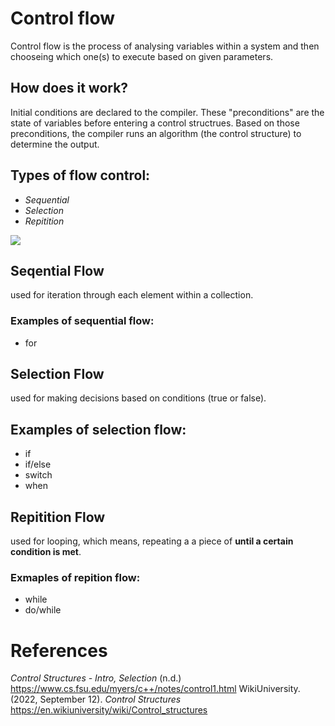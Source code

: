 # Control flow 

Control flow is the process 
of analysing variables within 
a system and then chooseing 
which one(s) to execute based 
on given parameters. 

## How does it work? 
Initial conditions are declared 
to the compiler. These "preconditions" 
are the state of variables before entering 
a control structrues. Based on those 
preconditions, the compiler runs an 
algorithm (the control structure) to 
determine the output. 

## Types of flow control: 
- *Sequential*  
- *Selection* 
- *Repitition* 

<img src="https://user-images.githubusercontent.com/109105989/195220857-b9a3a1f9-e27f-4e61-992a-4cd834704668.png" />

## Seqential Flow 
used for iteration through each element within a collection. 

### Examples of sequential flow: 
- for 





## Selection Flow 
used for making decisions based on conditions (true or false). 

## Examples of selection flow: 
- if 
- if/else 
- switch 
- when  




## Repitition Flow 
used for looping, which means, repeating a a piece of 
**until a certain condition is met**. 

### Exmaples of repition flow:
- while 
- do/while 




# References
*Control Structures - Intro, Selection* (n.d.) <https://www.cs.fsu.edu/myers/c++/notes/control1.html> 
WikiUniversity. (2022, September 12). *Control Structures* <https://en.wikiuniversity/wiki/Control_structures>  
